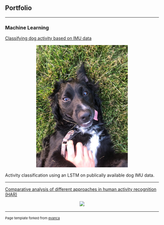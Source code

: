 ## Portfolio

---

### Machine Learning

[Classifying dog activity based on IMU data](/dog_imu_analysis)
<p align="center">
<img src="images/dog_imu_analysis/sato_grass.JPG" alt="app-screen" width="300"/>
</p>
Activity classification using an LSTM on publically available dog IMU data. 
<!-- [Jupyter Notebook](https://7969a929c4f90c0e-dot-us-west1.notebooks.googleusercontent.com/lab?authuser=0&username=Kristine_Chen) -->

---
[Comparative analysis of different approaches in human activity recognition (HAR)](/kaggle_smartphone_human_activity_analysis)
<p align="center">
<img src="images/dummy_thumbnail.jpg?raw=true"/>
</p>

<!--
### No one: 
### Me:

- [Why does no one do computer vision using hand-tuned features anymore?](http://example.com/)
<p align="center">
<img src="images/hand_tuned_cv_thermostat/segmentation_is_hard.png" alt="app-screen" width="300"/>
</p>

[Project 3 Title](http://example.com/)
<img src="images/dummy_thumbnail.jpg?raw=true"/>

---
### Embedded Software

- [Project 1 Title](http://example.com/)
- [Project 2 Title](http://example.com/)
- [Project 3 Title](http://example.com/)
- [Project 4 Title](http://example.com/)
- [Project 5 Title](http://example.com/)
---
-->



---
<p style="font-size:11px">Page template forked from <a href="https://github.com/evanca/quick-portfolio">evanca</a></p>
<!-- Remove above link if you don't want to attibute -->
